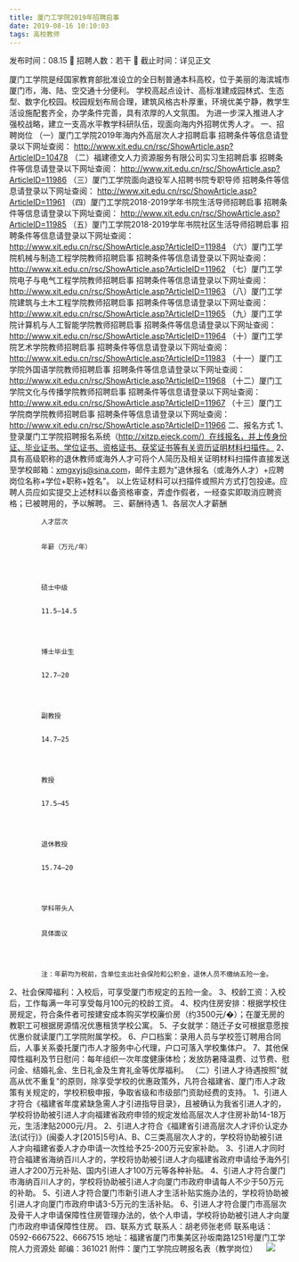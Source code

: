 ```yaml
---
title: 厦门工学院2019年招聘启事
date: 2019-08-16 10:10:03
tags: 高校教师
---
```

发布时间：08.15   🌟   招聘人数：若干   🌈   截止时间：详见正文
<!-- more -->
厦门工学院是经国家教育部批准设立的全日制普通本科高校，位于美丽的海滨城市厦门市，海、陆、空交通十分便利。
学校高起点设计、高标准建成园林式、生态型、数字化校园。校园规划布局合理，建筑风格古朴厚重，环境优美宁静，教学生活设施配套齐全，办学条件完善，具有浓厚的人文氛围。
为进一步深入推进人才强校战略，建立一支高水平教学科研队伍，现面向海内外招聘优秀人才。
一、招聘岗位
（一）厦门工学院2019年海内外高层次人才招聘启事
招聘条件等信息请登录以下网址查阅：
http://www.xit.edu.cn/rsc/ShowArticle.asp?ArticleID=10478
（二）福建德文人力资源服务有限公司实习生招聘启事
招聘条件等信息请登录以下网址查阅：
http://www.xit.edu.cn/rsc/ShowArticle.asp?ArticleID=11986
（三）厦门工学院面向退役军人招聘书院专职导师
招聘条件等信息请登录以下网址查阅：
http://www.xit.edu.cn/rsc/ShowArticle.asp?ArticleID=11961
（四）厦门工学院2018-2019学年书院生活导师招聘启事
招聘条件等信息请登录以下网址查阅：
http://www.xit.edu.cn/rsc/ShowArticle.asp?ArticleID=11985
（五）厦门工学院2018-2019学年书院社区生活导师招聘启事
招聘条件等信息请登录以下网址查阅：
http://www.xit.edu.cn/rsc/ShowArticle.asp?ArticleID=11984
（六）厦门工学院机械与制造工程学院教师招聘启事
招聘条件等信息请登录以下网址查阅：
http://www.xit.edu.cn/rsc/ShowArticle.asp?ArticleID=11962
（七）厦门工学院电子与电气工程学院教师招聘启事
招聘条件等信息请登录以下网址查阅：
http://www.xit.edu.cn/rsc/ShowArticle.asp?ArticleID=11963
（八）厦门工学院建筑与土木工程学院教师招聘启事
招聘条件等信息请登录以下网址查阅：
http://www.xit.edu.cn/rsc/ShowArticle.asp?ArticleID=11965
（九）厦门工学院计算机与人工智能学院教师招聘启事
招聘条件等信息请登录以下网址查阅：
http://www.xit.edu.cn/rsc/ShowArticle.asp?ArticleID=11964
（十）厦门工学院艺术学院教师招聘启事
招聘条件等信息请登录以下网址查阅：
http://www.xit.edu.cn/rsc/ShowArticle.asp?ArticleID=11983
（十一）厦门工学院外国语学院教师招聘启事
招聘条件等信息请登录以下网址查阅：
http://www.xit.edu.cn/rsc/ShowArticle.asp?ArticleID=11968
（十二）厦门工学院文化与传播学院教师招聘启事
招聘条件等信息请登录以下网址查阅：
http://www.xit.edu.cn/rsc/ShowArticle.asp?ArticleID=11967
（十三）厦门工学院商学院教师招聘启事
招聘条件等信息请登录以下网址查阅：
http://www.xit.edu.cn/rsc/ShowArticle.asp?ArticleID=11966
二、报名方式
1、登录厦门工学院招聘报名系统（http://xitzp.ejeck.com/）在线报名，并上传身份证、毕业证书、学位证书、资格证书、获奖证书等有关资历证明材料扫描件。
2、具有高级职称的退休教师或海外人才可将个人简历及相关证明材料扫描件直接发送至学校邮箱：xmgxyjs@sina.com，邮件主题为"退休报名（或海外人才）+应聘岗位名称+学位+职称+姓名"。
以上佐证材料可以扫描件或照片方式打包投递。应聘人员应如实提交上述材料以备资格审查，弄虚作假者，一经查实即取消应聘资格；已被聘用的，予以解聘。
三、薪酬待遇
1、各层次人才薪酬

    
        
            
            人才层次
            
            
            年薪（万元/年）
            
        
        
            
            硕士中级
            
            
            11.5—14.5
            
        
        
            
            博士毕业生
            
            
            12.7—20
            
        
        
            
            副教授
            
            
            14.7—25
            
        
        
            
            教授
            
            
            17.5—45
            
        
        
            
            退休教授
            
            
            15.74—20
            
        
        
            
            学科带头人
            
            
            具体面议
            
        
        
            
            注：年薪均为税前，含单位支出社会保险和公积金，退休人员不缴纳五险一金。
            
        
    

2、社会保障福利：入校后，可享受厦门市规定的五险一金。
3、校龄工资：入校后，工作每满一年可享受每月100元的校龄工资。
4、校内住房安排：根据学校住房规定，符合条件者可按建安成本购买学校廉价房（约3500元/�）；在厦无房的教职工可根据房源情况优惠租赁学校公寓。
5、子女就学：随迁子女可根据意愿按优惠价就读厦门工学院附属学校。
6、户口档案：录用人员与学校签订聘用合同后，人事关系委托厦门市人才服务中心代理，户口可落入学校集体户。
7、其他保障性福利及节日慰问：每年组织一次年度健康体检；发放防暑降温费、过节费、慰问金、结婚礼金、生日礼金及生育礼金等优厚福利。
（二）引进人才待遇按照"就高从优不重复"的原则，除享受学校的优惠政策外，凡符合福建省、厦门市人才政策有关规定的，学校积极申报，争取省级和市级部门资助经费的支持。
1、引进人才符合《福建省年度紧缺急需人才引进指导目录》，且被确认为我省引进人才的，学校将协助被引进人才向福建省政府申领的规定发给高层次人才住房补助14-18万元，生活津贴2000元/月。
2、引进人才符合《福建省引进高层次人才评价认定办法(试行)》(闽委人才[2015]5号)A、B、C三类高层次人才的，学校将协助被引进人才向福建省委人才办申请一次性给予25-200万元安家补助。
3、引进人才同时符合福建省海纳百川人才的，学校将协助被引进人才向福建省政府申请给予海外引进人才200万元补贴、国内引进人才100万元等各种补贴。
4、引进人才符合厦门市海纳百川人才的，学校将协助被引进人才向厦门市政府申请每人不少于50万元的补助。
5、引进人才符合厦门市新引进人才生活补贴实施办法的，学校将协助被引进人才向厦门市政府申请3-5万元的生活补贴。
6、引进人才符合厦门市高层次及骨干人才申请保障性住房管理办法的，依个人申请，学校将协助被引进人才向厦门市政府申请保障性住房。
四、联系方式
联系人：胡老师张老师
联系电话：0592-6667522、6667515
地址：福建省厦门市集美区孙坂南路1251号厦门工学院人力资源处
邮编：361021
附件：厦门工学院应聘报名表（教学岗位）
 
 ![](https://cdn.weiweiblog.cn/20181015134814.png)